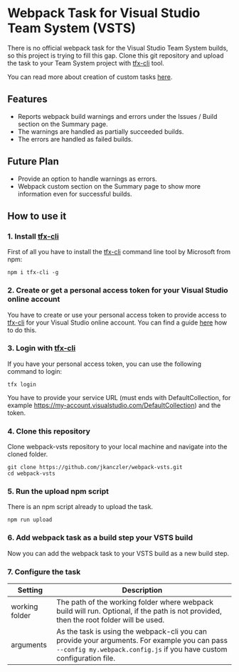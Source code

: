 # Webpack Task for Visual Studio Team System (VSTS)

There is no official webpack task for the Visual Studio Team System builds, so this project is trying to fill
this gap. Clone this git repository and upload the task to your Team System project with
[tfx-cli](https://github.com/Microsoft/tfs-cli) tool.

You can read more about creation of custom tasks [here](http://blog.devmatter.com/custom-build-tasks-in-vso/).

## Features
* Reports webpack build warnings and errors under the Issues / Build section on the Summary page.
* The warnings are handled as partially succeeded builds.
* The errors are handled as failed builds.

## Future Plan
* Provide an option to handle warnings as errors.
* Webpack custom section on the Summary page to show more information even for successful builds.

## How to use it

### 1. Install [tfx-cli](https://github.com/Microsoft/tfs-cli)

First of all you have to install the [tfx-cli](https://github.com/Microsoft/tfs-cli) command line tool by
Microsoft from npm:

```
npm i tfx-cli -g
```

### 2. Create or get a personal access token for your Visual Studio online account

You have to create or use your personal access token to provide access to
[tfx-cli](https://github.com/Microsoft/tfs-cli) for your Visual Studio online account.
You can find a guide [here](https://roadtoalm.com/2015/07/22/using-personal-access-tokens-to-access-visual-studio-online/)
how to do this.

### 3. Login with [tfx-cli](https://github.com/Microsoft/tfs-cli)

If you have your personal access token, you can use the following command to login:

```
tfx login
```

You have to provide your service URL (must ends with DefaultCollection, for example
https://my-account.visualstudio.com/DefaultCollection) and the token.

### 4. Clone this repository

Clone webpack-vsts repository to your local machine and navigate into the cloned folder.

```
git clone https://github.com/jkanczler/webpack-vsts.git
cd webpack-vsts
```

### 5. Run the upload npm script

There is an npm script already to upload the task.

```
npm run upload
```

### 6. Add webpack task as a build step your VSTS build

Now you can add the webpack task to your VSTS build as a new build step.

### 7. Configure the task

Setting          | Description
--- | ---
working folder | The path of the working folder where webpack build will run. Optional, if the path is not provided, then the root folder will be used.
arguments | As the task is using the webpack-cli you can provide your arguments. For example you can pass `--config my.webpack.config.js` if you have custom configuration file.
